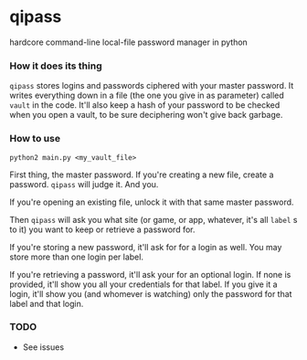 # qipass
hardcore command-line local-file password manager in python

### How it does its thing

`qipass` stores logins and passwords ciphered with your master password. It writes everything down in a file (the one you give in as parameter) called `vault` in the code.
It'll also keep a hash of your password to be checked when you open a vault, to be sure deciphering won't give back garbage.

### How to use

```python2 main.py <my_vault_file>```

First thing, the master password. If you're creating a new file, create a password. `qipass` will judge it. And you.

If you're opening an existing file, unlock it with that same master password.

Then `qipass` will ask you what site (or game, or app, whatever, it's all `label` s to it) you want to keep or retrieve a password for.

If you're storing a new password, it'll ask for for a login as well. You may store more than one login per label.

If you're retrieving a password, it'll ask your for an optional login. If none is provided, it'll show you all your credentials for that label. If you give it a login, it'll show you (and whomever is watching) only the password for that label and that login.

### TODO

- See issues
